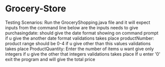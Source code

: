 # Grocery-Store
Testing Scenarios:
Run the GroceryShopping.java file and it will expect inputs from the command line below are the inputs needs to give
purchasingdate: should give the date format showing on command prompt if u give the another date format validations takes place
productNumber: product range should be 0-4 if u give other than this values validations takes place
ProductQuantity: Enter the number of items u want give only integers if u give the other that integers validations takes place
If u enter '0' exit the program and will give the total price 
